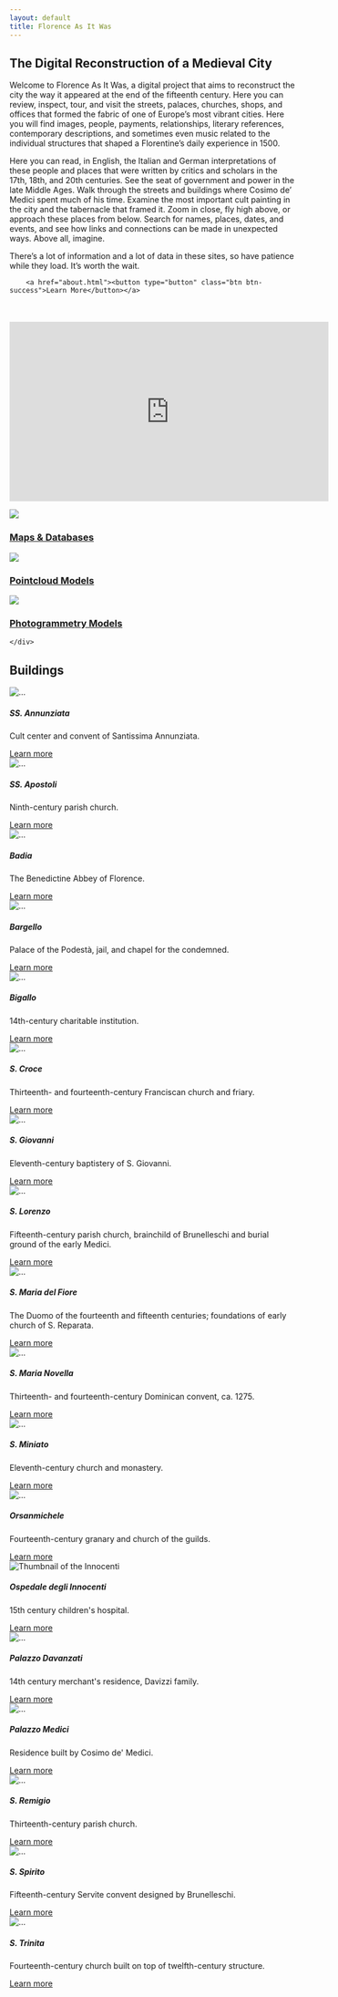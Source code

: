 ```yaml
---
layout: default
title: Florence As It Was
---
```


<div class="container">
<h2 class="display-6 lh-lg" id="home-text">The Digital Reconstruction of a Medieval City</h2>
  <div class="row">
    <div class="col">
      <p>Welcome to Florence As It Was, a digital project that aims to reconstruct the city the way it appeared at the end of the fifteenth century. Here you can review, inspect, tour, and visit the streets, palaces, churches, shops, and offices that formed the fabric of one of Europe’s most vibrant cities. Here you will find images, people, payments, relationships, literary references, contemporary descriptions, and sometimes even music related to the individual structures that shaped a Florentine’s daily experience in 1500.</p>
		<p>Here you can read, in English, the Italian and German interpretations of these people and places that were written by critics and scholars in the 17th, 18th, and 20th centuries. See the seat of government and power in the late Middle Ages. Walk through the streets and buildings where Cosimo de’ Medici spent much of his time. Examine the most important cult painting in the city and the tabernacle that framed it. Zoom in close, fly high above, or approach these places from below. Search for names, places, dates, and events, and see how links and connections can be made in unexpected ways. Above all, imagine.</p>
		<p>There’s a lot of information and a lot of data in these sites, so have patience while they load. It’s worth the wait. </p>
	    
		<a href="about.html"><button type="button" class="btn btn-success">Learn More</button></a>
  <br /><br />
	    <iframe width="560" height="315" src="https://www.youtube.com/embed/ET1Yaumugyc?si=ayd9mbgSF2FwBvxe" title="YouTube video player" frameborder="0" allow="accelerometer; autoplay; clipboard-write; encrypted-media; gyroscope; picture-in-picture; web-share" referrerpolicy="strict-origin-when-cross-origin" allowfullscreen></iframe>
	</div>
    <div class="col text-center">
      <a href="maps.html"><img class="rounded home-page-image" src="assets/images/flawhome1.png" ></a>
      <a href="maps.html"><h3 class="lh-lg">Maps & Databases</h3> </a>
      <a href="pointcloud-models.html"><img class="rounded home-page-image" src="assets/images/flawhome2.png"></a>
      <a href="pointcloud-models.html"><h3>Pointcloud Models</h3></a>
      <a href="photogrammetry-models.html"><img class="rounded home-page-image" src="assets/images/flawhome3.png"></a>
      <a href="photogrammetry-models.html"><h3>Photogrammetry Models</h3></a>

    </div>
  </div>


<h2>Buildings</h2>

<div class="row">

<div class="col">
<div class="card">
  <img src="assets/images/thumbnail/ssannunziata-image.png" class="card-img-top" alt="...">
  <div class="card-body">
    <h5 class="card-title">SS. Annunziata</h5>
    <p class="card-text">Cult center and convent of Santissima Annunziata.</p>
    <a href="{{ 'architecture/annunziata.html' | absolute_url }}" class="btn btn-primary">Learn more</a>
  </div>
</div>
</div>

<div class="col">
	<div class="card">
	  <img src="assets/images/thumbnail/ssapostoli-image.png" class="card-img-top" alt="...">
		  <div class="card-body">
		    <h5 class="card-title">SS. Apostoli</h5>
		    <p class="card-text">Ninth-century parish church.</p>
<a href="{{ 'architecture/santi-apostoli.html' | absolute_url }}" class="btn btn-primary">Learn more</a>
		  </div>
	</div>
</div>

<div class="col">
<div class="card">
  <img src="assets/images/thumbnail/badia-image.png" class="card-img-top" alt="...">
  <div class="card-body">
    <h5 class="card-title">Badia</h5>
    <p class="card-text">The Benedictine Abbey of Florence.</p>
    <a href="{{ 'architecture/badia.html' | absolute_url }}" class="btn btn-primary">Learn more</a>
  </div>
</div>
</div>


</div>
<div class="row">

  <div class="col">
<div class="card">
  <img src="assets/images/thumbnail/bargello-image.png" class="card-img-top" alt="...">
  <div class="card-body">
    <h5 class="card-title">Bargello</h5>
    <p class="card-text">Palace of the Podestà, jail, and chapel for the condemned.</p>
    <a href="{{ 'architecture/bargello.html' | absolute_url }}" class="btn btn-primary">Learn more</a>
  </div>
</div>



</div>
<div class="col">
	<div class="card">
	  <img src="assets/images/thumbnail/bigallo-image.png" class="card-img-top" alt="...">
		  <div class="card-body">
		    <h5 class="card-title">Bigallo</h5>
		    <p class="card-text">14th-century charitable institution.</p>
<a href="{{ 'architecture/bigallo.html' | absolute_url }}" class="btn btn-primary">Learn more</a>
		  </div>
	</div>
</div>

<div class="col">
	<div class="card">
	  <img src="assets/images/thumbnail/santacroce-image.png" class="card-img-top" alt="...">
		  <div class="card-body">
		    <h5 class="card-title">S. Croce</h5>
		    <p class="card-text">Thirteenth- and fourteenth-century Franciscan church and friary.</p>
<a href="{{ 'architecture/santa-croce.html' | absolute_url }}" class="btn btn-primary">Learn more</a>
		  </div>
	</div>

</div>

</div>
<div class="row">


<div class="col">
<div class="card">
  <img src="assets/images/thumbnail/baptistery-image.png" class="card-img-top" alt="...">
  <div class="card-body">
    <h5 class="card-title">S. Giovanni</h5>
    <p class="card-text">Eleventh-century baptistery of S. Giovanni.</p>
    <a href="{{ 'architecture/baptistery.html' | absolute_url }}" class="btn btn-primary">Learn more</a>
  </div>
</div>
</div>

<div class="col">
	<div class="card">
	  <img src="assets/images/thumbnail/sanlorenzo-image.png" class="card-img-top" alt="...">
		  <div class="card-body">
		    <h5 class="card-title">S. Lorenzo</h5>
		    <p class="card-text">Fifteenth-century parish church, brainchild of Brunelleschi and burial ground of the early Medici.</p>
<a href="{{ 'architecture/san-lorenzo.html' | absolute_url }}" class="btn btn-primary">Learn more</a>
		  </div>
	</div>
</div>

<div class="col">
	<div class="card">
	  <img src="assets/images/thumbnail/duomo-image.png" class="card-img-top" alt="...">
		  <div class="card-body">
		    <h5 class="card-title">S. Maria del Fiore</h5>
		    <p class="card-text">The Duomo of the fourteenth and fifteenth centuries; foundations of early church of S. Reparata.</p>
<a href="{{ 'architecture/santa-maria-del-fiore.html' | absolute_url }}" class="btn btn-primary">Learn more</a>
		  </div>
	</div>
</div>
</div>
<div class="row">
	
<div class="col">
	<div class="card">
	  <img src="assets/images/thumbnail/santamarianovella-image.png" class="card-img-top" alt="...">
		  <div class="card-body">
		    <h5 class="card-title">S. Maria Novella</h5>
		    <p class="card-text">Thirteenth- and fourteenth-century Dominican convent, ca. 1275.</p>
<a href="{{ 'architecture/santa-maria-novella.html' | absolute_url }}" class="btn btn-primary">Learn more</a>
		  </div>
	</div>
</div>

<div class="col">
	<div class="card">
	  <img src="assets/images/thumbnail/sanminiato-image.png" class="card-img-top" alt="...">
		  <div class="card-body">
		    <h5 class="card-title">S. Miniato</h5>
		    <p class="card-text">Eleventh-century church and monastery.</p>
<a href="{{ 'architecture/san-miniato.html' | absolute_url }}" class="btn btn-primary">Learn more</a>
		  </div>
	</div>
</div>

<div class="col">
	<div class="card">
	  <img src="assets/images/thumbnail/orsanmichele-image.png" class="card-img-top" alt="...">
		  <div class="card-body">
		    <h5 class="card-title">Orsanmichele</h5>
		    <p class="card-text">Fourteenth-century granary and church of the guilds.</p>
<a href="{{ 'architecture/orsanmichele.html' | absolute_url }}" class="btn btn-primary">Learn more</a>
		  </div>
	</div>
</div>

</div>
<div class="row">


<div class="col">
	<div class="card">
	  <img src="assets/images/thumbnail/innocenti-image.png" class="card-img-top" alt="Thumbnail of the Innocenti">
		  <div class="card-body">
		    <h5 class="card-title">Ospedale degli Innocenti</h5>
		    <p class="card-text">15th century children's hospital.</p>
<a href="{{ 'architecture/innocenti.html' | absolute_url }}" class="btn btn-primary">Learn more</a>
		  </div>
	</div>
</div>


<div class="col">
	<div class="card">
	  <img src="assets/images/thumbnail/palazzo-davanzati-image.png" class="card-img-top" alt="...">
		  <div class="card-body">
		    <h5 class="card-title">Palazzo Davanzati</h5>
		    <p class="card-text">14th century merchant's residence, Davizzi family.</p>
<a href="{{ 'architecture/palazzo-davanzati.html' | absolute_url }}" class="btn btn-primary">Learn more</a>
		  </div>
	</div>
</div>

<div class="col">
	<div class="card">
	  <img src="assets/images/thumbnail/palazzomedici-image.png" class="card-img-top" alt="...">
		  <div class="card-body">
		    <h5 class="card-title">Palazzo Medici</h5>
		    <p class="card-text">Residence built by Cosimo de' Medici.</p>
<a href="{{ 'architecture/palazzo-medici.html' | absolute_url }}" class="btn btn-primary">Learn more</a>
		  </div>
	</div>

</div>



</div>
<div class="row">



</div>
<div class="row">

<div class="col">
	<div class="card">
	  <img src="assets/images/thumbnail/sanremigio-image.png" class="card-img-top" alt="...">
		  <div class="card-body">
		    <h5 class="card-title">S. Remigio</h5>
		    <p class="card-text">Thirteenth-century parish church.</p>
<a href="{{ 'architecture/san-remigio.html' | absolute_url }}" class="btn btn-primary">Learn more</a>
		  </div>
	</div>
</div>



<div class="col">
	<div class="card">
	  <img src="assets/images/thumbnail/santospirito-image.png" class="card-img-top" alt="...">
		  <div class="card-body">
		    <h5 class="card-title">S. Spirito</h5>
		    <p class="card-text">Fifteenth-century Servite convent designed by Brunelleschi.</p>
<a href="{{ 'architecture/san-spirito.html' | absolute_url }}" class="btn btn-primary">Learn more</a>
		  </div>
	</div>
</div>




<div class="col">
	<div class="card">
	  <img src="assets/images/thumbnail/santatrinita-image.png" class="card-img-top" alt="...">
		  <div class="card-body">
		    <h5 class="card-title">S. Trinita</h5>
		    <p class="card-text">Fourteenth-century church built on top of twelfth-century structure.</p>
<a href="{{ 'architecture/santa-trinita.html' | absolute_url }}" class="btn btn-primary">Learn more</a>
		  </div>
	</div>
</div>





</div>
</div>

